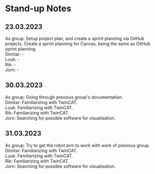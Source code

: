 # Stand-up Notes

## 23.03.2023
As group: Setup project plan, and create a sprint planning via GitHub projects. Create a sprint planning for Canvas, being the same as GitHub sprint planning. <br>
Dimitar: - <br>
Luuk: - <br>
Rik: - <br>
Jorn: - <br>

## 30.03.2023
As group: Going through previous group's documentation.<br>
Dimitar: Familiarizing with TwinCAT.<br>
Luuk: Familiarizing with TwinCAT.<br>
Rik: Familiarizing with TwinCAT.<br>
Jorn: Searching for possible software for visualisation.<br>

## 31.03.2023
As group: Try to get the robot arm to work with work of previous group.<br>
Dimitar: Familiarizing with TwinCAT.<br>
Luuk: Familiarizing with TwinCAT.<br>
Rik: Familiarizing with TwinCAT.<br>
Jorn: Searching for possible software for visualisation.<br>
